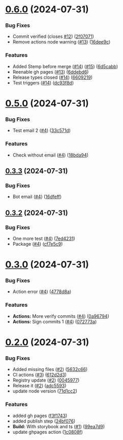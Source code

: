 

# [0.6.0](https://github.com/elationbase/npm-publish-releaser/compare/0.5.0...0.6.0) (2024-07-31)


### Bug Fixes

* Commit verified (closes [#12](https://github.com/elationbase/npm-publish-releaser/issues/12)) ([2f07071](https://github.com/elationbase/npm-publish-releaser/commit/2f07071e061f3ac01f0b3e43f9d327c1389464a8))
* Remove actions node warning ([#13](https://github.com/elationbase/npm-publish-releaser/issues/13)) ([16dee9c](https://github.com/elationbase/npm-publish-releaser/commit/16dee9c6ad11fcd56fdd7edb6843e446e7520006))


### Features

* Added Stemp before merge ([#14](https://github.com/elationbase/npm-publish-releaser/issues/14)) ([#15](https://github.com/elationbase/npm-publish-releaser/issues/15)) ([6d5cabb](https://github.com/elationbase/npm-publish-releaser/commit/6d5cabbb5f0023b377f16be42dc81cf3a8dbf408))
* Reenable gh pages ([#13](https://github.com/elationbase/npm-publish-releaser/issues/13)) ([6ddebd6](https://github.com/elationbase/npm-publish-releaser/commit/6ddebd64ac9f3375b8825f22a5129bd25f6ae3f8))
* Release types closed ([#14](https://github.com/elationbase/npm-publish-releaser/issues/14)) ([6609219](https://github.com/elationbase/npm-publish-releaser/commit/6609219268e6c175d350e78c6660183c71ab4e99))
* Test triggers ([#14](https://github.com/elationbase/npm-publish-releaser/issues/14)) ([dc93f8d](https://github.com/elationbase/npm-publish-releaser/commit/dc93f8d58c5a4cbb0049a1390df67ff241620385))

# [0.5.0](https://github.com/elationbase/npm-publish-releaser/compare/0.3.3...0.5.0) (2024-07-31)


### Bug Fixes

* Test email 2 ([#4](https://github.com/elationbase/npm-publish-releaser/issues/4)) ([33c571d](https://github.com/elationbase/npm-publish-releaser/commit/33c571d7ec8059e68bc4ad69bf37c3b0b8079753))


### Features

* Check without email ([#4](https://github.com/elationbase/npm-publish-releaser/issues/4)) ([18bda94](https://github.com/elationbase/npm-publish-releaser/commit/18bda94b212a2007995e43d74a92e1b6116bf198))

## [0.3.3](https://github.com/elationbase/npm-publish-releaser/compare/0.3.2...0.3.3) (2024-07-31)


### Bug Fixes

* Bot email ([#4](https://github.com/elationbase/npm-publish-releaser/issues/4)) ([16dfeff](https://github.com/elationbase/npm-publish-releaser/commit/16dfeffcb1b4a59aa8932887cac24dc0fc843b8b))

## [0.3.2](https://github.com/elationbase/npm-publish-releaser/compare/0.3.0...0.3.2) (2024-07-31)


### Bug Fixes

* One more test ([#4](https://github.com/elationbase/npm-publish-releaser/issues/4)) ([7ed4231](https://github.com/elationbase/npm-publish-releaser/commit/7ed4231f266a8ed35cbf71f755b7dfca92a2aa38))
* Package ([#4](https://github.com/elationbase/npm-publish-releaser/issues/4)) ([cf7e5c9](https://github.com/elationbase/npm-publish-releaser/commit/cf7e5c9756030240e4258835368b4c4da7a5d11b))

# [0.3.0](https://github.com/elationbase/npm-publish-releaser/compare/0.2.0...0.3.0) (2024-07-31)


### Bug Fixes

* Action error ([#4](https://github.com/elationbase/npm-publish-releaser/issues/4)) ([4778d8a](https://github.com/elationbase/npm-publish-releaser/commit/4778d8abea3c3b16eccdee206118ad7681514f33))


### Features

* **Actions:** More verify commits ([#4](https://github.com/elationbase/npm-publish-releaser/issues/4)) ([0a96794](https://github.com/elationbase/npm-publish-releaser/commit/0a967945c0fb74219b94f039fde0f4266a5080cb))
* **Actions:** Sign commits 1 ([#4](https://github.com/elationbase/npm-publish-releaser/issues/4)) ([072773a](https://github.com/elationbase/npm-publish-releaser/commit/072773a623875b2756f05c22885c6d3fccbaf1af))

# [0.2.0](https://github.com/elationbase/npm-publish-releaser/compare/1.7.1...0.2.0) (2024-07-31)


### Bug Fixes

* Added missing files ([#2](https://github.com/elationbase/npm-publish-releaser/issues/2)) ([5632c66](https://github.com/elationbase/npm-publish-releaser/commit/5632c669928f0485a5691224b0efe670859f5d27))
* CI actions ([#3](https://github.com/elationbase/npm-publish-releaser/issues/3)) ([612d2d3](https://github.com/elationbase/npm-publish-releaser/commit/612d2d383f000eb5c7d1630b4d647191701aad41))
* Registry update ([#2](https://github.com/elationbase/npm-publish-releaser/issues/2)) ([0045977](https://github.com/elationbase/npm-publish-releaser/commit/004597720e897fd8db2ce019811c14a2d3970b81))
* Release it ([#2](https://github.com/elationbase/npm-publish-releaser/issues/2)) ([adc5593](https://github.com/elationbase/npm-publish-releaser/commit/adc5593ec00bdf9c90e4372ced71d366dd450fd5))
* update node version ([71d1cc2](https://github.com/elationbase/npm-publish-releaser/commit/71d1cc208a6a999d7ce86c221a02367f4499a692))


### Features

* added gh pages ([f3f1743](https://github.com/elationbase/npm-publish-releaser/commit/f3f1743209eae3bbed91979e13c6b02781ee64dd))
* added publish step ([24bf076](https://github.com/elationbase/npm-publish-releaser/commit/24bf076f3e762e66a34f44ded231173fc6265a8d))
* **Build:** With storybook and ts ([#1](https://github.com/elationbase/npm-publish-releaser/issues/1)) ([99ea7d9](https://github.com/elationbase/npm-publish-releaser/commit/99ea7d9a3ee6a5d7830475ea4fc0554317b45d0f))
* update ghpages action ([1c0808f](https://github.com/elationbase/npm-publish-releaser/commit/1c0808f479bb9edf05df02c352a161de5338f2bb))
